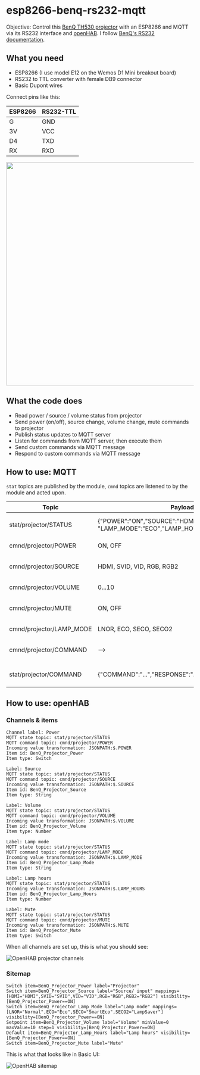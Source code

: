 # esp8266-benq-rs232-mqtt
Objective: Control this [BenQ TH530 projector](https://www.benq.eu/de-de/projector/home-entertainment/th530.html) with an ESP8266 and MQTT via its RS232 interface and [openHAB](http://openhab.org). I follow [BenQ's RS232 documentation](https://benqimage.blob.core.windows.net/driver-us-file/RS232-commands_all%20Product%20Lines.pdf).

## What you need

* ESP8266 (I use model E12 on the Wemos D1 Mini breakout board)
* RS232 to TTL converter with female DB9 connector
* Basic Dupont wires

Connect pins like this:

ESP8266 | RS232-TTL
------- | ---------
G | GND
3V | VCC
D4 | TXD
RX | RXD

<img src="https://github.com/nicolaus-hee/esp8266-benq-rs232-mqtt/blob/master/images/esp8266_rs232-ttl.jpg" width="600" />

## What the code does

* Read power / source / volume status from projector
* Send power (on/off), source change, volume change, mute commands to projector
* Publish status updates to MQTT server
* Listen for commands from MQTT server, then execute them
* Send custom commands via MQTT message
* Respond to custom commands via MQTT message

## How to use: MQTT

`stat` topics are published by the module, `cmnd` topics are listened to by the module and acted upon.

Topic | Payload | Comment
----- | ------- | --------
stat/projector/STATUS | {"POWER":"ON","SOURCE":"HDMI","VOLUME":4, "LAMP_MODE":"ECO","LAMP_HOURS":105,"MUTE":"OFF"} | Published every 5 seconds
cmnd/projector/POWER | ON, OFF | Power on or off
cmnd/projector/SOURCE | HDMI, SVID, VID, RGB, RGB2 | Set source / input
cmnd/projector/VOLUME | 0...10 | Set volume
cmnd/projector/MUTE | ON, OFF | Enable / disable mute
cmnd/projector/LAMP_MODE | LNOR, ECO, SECO, SECO2 | Set lamp mode
cmnd/projector/COMMAND | --> | [Any command, e.g. vol=+](https://benqimage.blob.core.windows.net/driver-us-file/RS232-commands_all%20Product%20Lines.pdf)
stat/projector/COMMAND | {"COMMAND":"...","RESPONSE":"..."} | Returns result of above

## How to use: openHAB

### Channels & items

```
Channel label: Power
MQTT state topic: stat/projector/STATUS
MQTT command topic: cmnd/projector/POWER
Incoming value transformation: JSONPATH:$.POWER
Item id: BenQ_Projector_Power
Item type: Switch

Label: Source
MQTT state topic: stat/projector/STATUS
MQTT command topic: cmnd/projector/SOURCE
Incoming value transformation: JSONPATH:$.SOURCE
Item id: BenQ_Projector_Source
Item type: String

Label: Volume
MQTT state topic: stat/projector/STATUS
MQTT command topic: cmnd/projector/VOLUME
Incoming value transformation: JSONPATH:$.VOLUME
Item id: BenQ_Projector_Volume
Item type: Number

Label: Lamp mode
MQTT state topic: stat/projector/STATUS
MQTT command topic: cmnd/projector/LAMP_MODE
Incoming value transformation: JSONPATH:$.LAMP_MODE
Item id: BenQ_Projector_Lamp_Mode
Item type: String

Label: Lamp hours
MQTT state topic: stat/projector/STATUS
Incoming value transformation: JSONPATH:$.LAMP_HOURS
Item id: BenQ_Projector_Lamp_Hours
Item type: Number

Label: Mute
MQTT state topic: stat/projector/STATUS
MQTT command topic: cmnd/projector/MUTE
Incoming value transformation: JSONPATH:$.MUTE
Item id: BenQ_Projector_Mute
Item type: Switch
```

When all channels are set up, this is what you should see:

![OpenHAB projector channels](https://github.com/nicolaus-hee/esp8266-benq-rs232-mqtt/blob/master/images/openhab_projector_channels.JPG)

### Sitemap

```
Switch item=BenQ_Projector_Power label="Projector"
Switch item=BenQ_Projector_Source label="Source/ input" mappings=[HDMI="HDMI",SVID="SVID",VID="VID",RGB="RGB",RGB2="RGB2"] visibility=[BenQ_Projector_Power==ON]
Switch item=BenQ_Projector_Lamp_Mode label="Lamp mode" mappings=[LNOR="Normal",ECO="Eco",SECO="SmartEco",SECO2="LampSaver"] visibility=[BenQ_Projector_Power==ON]
Setpoint item=BenQ_Projector_Volume label="Volume" minValue=0 maxValue=10 step=1 visibility=[BenQ_Projector_Power==ON]
Default item=BenQ_Projector_Lamp_Hours label="Lamp hours" visibility=[BenQ_Projector_Power==ON]
Switch item=BenQ_Projector_Mute label="Mute"
```

This is what that looks like in Basic UI:

![OpenHAB sitemap](https://github.com/nicolaus-hee/esp8266-benq-rs232-mqtt/blob/master/images/openhab_sitemap_projector_on.JPG)

